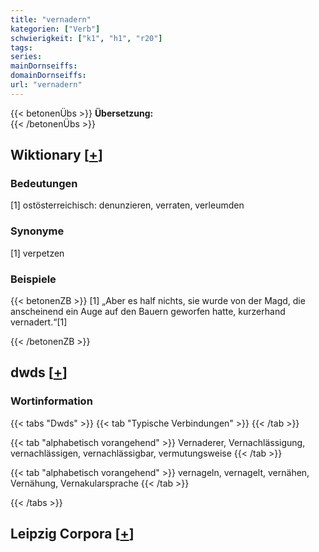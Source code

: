 ```yaml
---
title: "vernadern"
kategorien: ["Verb"]
schwierigkeit: ["k1", "h1", "r20"]
tags:
series:
mainDornseiffs:
domainDornseiffs:
url: "vernadern"
---
```


{{< betonenÜbs >}}
**Übersetzung:**  
{{< /betonenÜbs >}}

## Wiktionary [[+](https://de.wiktionary.org/wiki/vernadern)]

### Bedeutungen
[1] ostösterreichisch: denunzieren, verraten, verleumden  

### Synonyme
[1] verpetzen  

### Beispiele
{{< betonenZB >}}
[1] „Aber es half nichts, sie wurde von der Magd, die anscheinend ein Auge auf den Bauern geworfen hatte, kurzerhand vernadert.“[1]  

{{< /betonenZB >}}


## dwds [[+](https://www.dwds.de/wb/vernadern)]

### Wortinformation
{{< tabs "Dwds" >}}
{{< tab "Typische Verbindungen" >}}
{{< /tab >}}

{{< tab "alphabetisch vorangehend" >}}
Vernaderer, Vernachlässigung, vernachlässigen, vernachlässigbar, vermutungsweise
{{< /tab >}}

{{< tab "alphabetisch vorangehend" >}}
vernageln, vernagelt, vernähen, Vernähung, Vernakularsprache
{{< /tab >}}

{{< /tabs >}}

## Leipzig Corpora [[+](https://corpora.uni-leipzig.de/en/res?word=vernadern&corpusId=deu_newscrawl-public_2018)]


